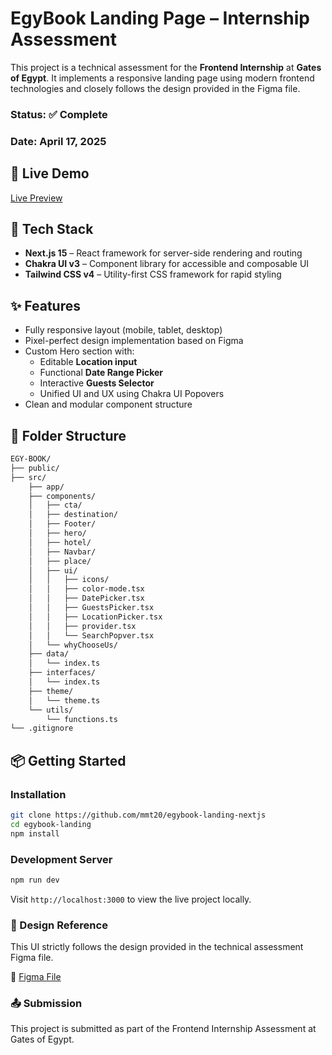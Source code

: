 # EgyBook Landing Page – Internship Assessment

This project is a technical assessment for the **Frontend Internship** at **Gates of Egypt**. It implements a responsive landing page using modern frontend technologies and closely follows the design provided in the Figma file.

### Status: ✅ Complete

### Date: April 17, 2025

## 🔗 Live Demo

[Live Preview](https://egybook-landing-nextjs.vercel.app/)

## 🔧 Tech Stack

- **Next.js 15** – React framework for server-side rendering and routing
- **Chakra UI v3** – Component library for accessible and composable UI
- **Tailwind CSS v4** – Utility-first CSS framework for rapid styling

## ✨ Features

- Fully responsive layout (mobile, tablet, desktop)
- Pixel-perfect design implementation based on Figma
- Custom Hero section with:
  - Editable **Location input**
  - Functional **Date Range Picker**
  - Interactive **Guests Selector**
  - Unified UI and UX using Chakra UI Popovers
- Clean and modular component structure

## 📁 Folder Structure

```sh
EGY-BOOK/
├── public/
├── src/
    ├── app/
    ├── components/
    │   ├── cta/
    │   ├── destination/
    │   ├── Footer/
    │   ├── hero/
    │   ├── hotel/
    │   ├── Navbar/
    │   ├── place/
    │   ├── ui/
    │   │   ├── icons/
    │   │   ├── color-mode.tsx
    │   │   ├── DatePicker.tsx
    │   │   ├── GuestsPicker.tsx
    │   │   ├── LocationPicker.tsx
    │   │   ├── provider.tsx
    │   │   └── SearchPopver.tsx
    │   └── whyChooseUs/
    ├── data/
    │   └── index.ts
    ├── interfaces/
    │   └── index.ts
    ├── theme/
    │   └── theme.ts
    └── utils/
        └── functions.ts
└── .gitignore
```

## 📦 Getting Started

### Installation

```bash
git clone https://github.com/mmt20/egybook-landing-nextjs
cd egybook-landing
npm install
```

### Development Server

```bash
npm run dev
```

Visit `http://localhost:3000` to view the live project locally.

### 📐 Design Reference

This UI strictly follows the design provided in the technical assessment Figma file.

🔗 [Figma File ](https://www.figma.com/design/sA3TMpfD4FwwyOlpwzGB0k/GOE-FE-EXAM?node-id=1-1068&t=gLkHStox9UqdCyEa-0)

### 📤 Submission

This project is submitted as part of the Frontend Internship Assessment at Gates of Egypt.
